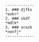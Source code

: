 
    -------------
    1. ### djfks
    *eokr*
    2. ### skdf
    *mdlk*
    3. ### orezk
    *nenfj* 
    -------------
    